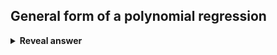 ## General form of a polynomial regression
<details>
<summary><b>Reveal answer</b></summary>
<img src="../../../../../media/paste-d1f6532867efc53f52a7bf0acf6ebb95e3f09c46.jpg">
</details>
